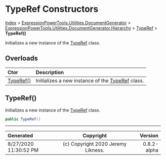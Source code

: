 ﻿# TypeRef Constructors

[Index](../index.md) > [ExpressionPowerTools.Utilities.DocumentGenerator](ExpressionPowerTools.Utilities.DocumentGenerator.a.md) > [ExpressionPowerTools.Utilities.DocumentGenerator.Hierarchy](ExpressionPowerTools.Utilities.DocumentGenerator.Hierarchy.n.md) > [TypeRef](ExpressionPowerTools.Utilities.DocumentGenerator.Hierarchy.TypeRef.cs.md) > **TypeRef()**

Initializes a new instance of the [TypeRef](ExpressionPowerTools.Utilities.DocumentGenerator.Hierarchy.TypeRef.cs.md) class.

## Overloads

| Ctor | Description |
| :-- | :-- |
| [TypeRef()](#typeref) | Initializes a new instance of the [TypeRef](ExpressionPowerTools.Utilities.DocumentGenerator.Hierarchy.TypeRef.cs.md) class. |

## TypeRef()

Initializes a new instance of the [TypeRef](ExpressionPowerTools.Utilities.DocumentGenerator.Hierarchy.TypeRef.cs.md) class.

```csharp
public TypeRef()
```



---

| Generated | Copyright | Version |
| :-- | :-: | --: |
| 8/27/2020 11:30:52 PM | (c) Copyright 2020 Jeremy Likness. | 0.8.2-alpha |

